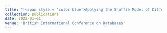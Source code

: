 ```yaml
---
title: "[<span style = 'color:blue'>Applying the Shuffle Model of Differential Privacy to Vector Aggregation </span>](https://arxiv.org/abs/2112.05464)[<span style = 'color: green'>[Download PDF]</span>](/files/2112.05464v3.pdf)"
collection: publications
date: 2022-01-01
venue: 'British International Conference on Databases'
---
```


